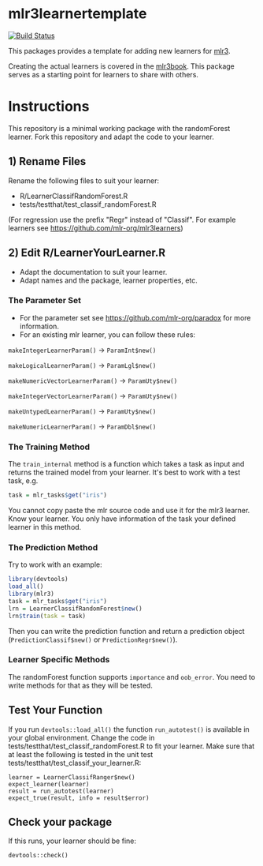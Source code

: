 # mlr3learnertemplate

[![Build Status](https://travis-ci.org/mlr-org/mlr3learnertemplate.svg?branch=master)](https://travis-ci.org/mlr-org/mlr3learnertemplate)

This packages provides a template for adding new learners for [mlr3](https://mlr3.mlr-org.com).

Creating the actual learners is covered in the [mlr3book](https://mlr3book.mlr-org.com/extending-mlr3.html).
This package serves as a starting point for learners to share with others.


# Instructions

This repository is a minimal working package with the randomForest learner.
Fork this repository and adapt the code to your learner.

## 1) Rename Files
Rename the following files to suit your learner:

- R/LearnerClassifRandomForest.R
- tests/testthat/test_classif_randomForest.R

(For regression use the prefix "Regr" instead of "Classif". For example learners see https://github.com/mlr-org/mlr3learners)

## 2) Edit R/LearnerYourLearner.R

- Adapt the documentation to suit your learner.
- Adapt names and the package, learner properties, etc.

### The Parameter Set

- For the parameter set see https://github.com/mlr-org/paradox for more information.
- For an existing mlr learner, you can follow these rules:
  
`makeIntegerLearnerParam()` &rarr; `ParamInt$new()`

`makeLogicalLearnerParam()` &rarr; `ParamLgl$new()`

`makeNumericVectorLearnerParam()` &rarr; `ParamUty$new()`

`makeIntegerVectorLearnerParam()` &rarr; `ParamUty$new()`

`makeUntypedLearnerParam()` &rarr; `ParamUty$new()`

`makeNumericLearnerParam()` &rarr; `ParamDbl$new()`


### The Training Method
The `train_internal` method is a function which takes a task as input and returns the trained model from your learner.
It's best to work with a test task, e.g.

```r
task = mlr_tasks$get("iris")
```

You cannot copy paste the mlr source code and use it for the mlr3 learner.
Know your learner. You only have information of the task your defined learner in this method.

### The Prediction Method
Try to work with an example:

```r
library(devtools)
load_all()
library(mlr3)
task = mlr_tasks$get("iris")
lrn = LearnerClassifRandomForest$new()
lrn$train(task = task)
```
Then you can write the prediction function and return a prediction object (`PredictionClassif$new()` or `PredictionRegr$new()`).

### Learner Specific Methods
The randomForest function supports `importance` and `oob_error`. You need to write methods for that as they will be tested.


## Test Your Function
If you run `devtools::load_all()` the function `run_autotest()` is available in your global environment.
Change the code in tests/testthat/test_classif_randomForest.R to fit your learner. Make sure that at least the following is tested in the unit test tests/testthat/test_classif_your_learner.R:

```
learner = LearnerClassifRanger$new()
expect_learner(learner)
result = run_autotest(learner)
expect_true(result, info = result$error)
```

## Check your package
If this runs, your learner should be fine: 
```
devtools::check()
```


